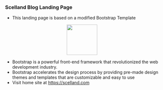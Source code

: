 ### Scelland Blog Landing Page
- This landing page is based on a modified Bootstrap Template
<div align="center">
  <img width="100" height="100" src="https://cdn.jsdelivr.net/gh/devicons/devicon/icons/bootstrap/bootstrap-original.svg" />
 </div>
 
 - Bootstrap is a powerful front-end framework that revolutionized the web development industry.
 - Bootstrap  accelerates the design process by providing pre-made design themes and templates that are customizable and easy to use
 - Visit home site at https://scelland.com
